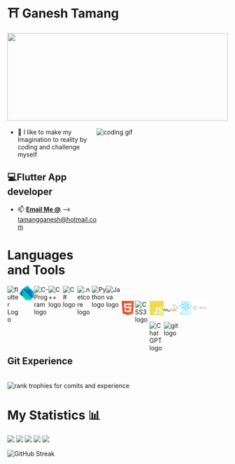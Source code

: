 
# ⛩ Ganesh Tamang

<img src ="https://github.com/GaneshTamang/GaneshTamang/assets/91676483/66c63697-0da9-4588-ab06-d7124382f595" width="100%" height="200"/>
<p>


<!-- right gif image-->
<img src="https://media.tenor.com/kyJFTroNngQAAAAi/coding.gif" alt="coding gif" align="right" height="300" width="300" />



- 👀 I like to make my Imagination to reality by coding and challenge myself
## **💻Flutter App developer**
- 📫 **[Email Me @](mailto:tamangganesh@hotmail.com)** --> [tamangganesh@hotmail.com](mailto:tamangganesh@hotmail.com)


# Languages and Tools
<!--LOgos -->
<!-- 1st row-->
<img align="left" alt="flutter Logo" width="28px" src="https://cdn.worldvectorlogo.com/logos/flutter.svg" />
<img align="left" alt="CSS3 logo" width="33px" src="https://github.com/devicons/devicon/blob/v2.15.1/icons/dart/dart-original.svg" />
<img align="left" alt="C-Program logo" width="33px" src="https://cdn.jsdelivr.net/gh/devicons/devicon/icons/c/c-plain.svg" />
<img align="left" alt="C++ logo " width="33px" src="https://cdn.jsdelivr.net/gh/devicons/devicon/icons/cplusplus/cplusplus-plain.svg" />
<img align="left" alt="C# logo" width="33px" src="https://cdn.jsdelivr.net/gh/devicons/devicon/icons/csharp/csharp-plain.svg" />
<img align="left" alt=".netcore logo" width="33px" src="https://cdn.jsdelivr.net/gh/devicons/devicon/icons/dotnetcore/dotnetcore-original.svg" />
<img align="left" alt="Python logo" width="33px" src="https://cdn.jsdelivr.net/gh/devicons/devicon/icons/python/python-original.svg" />
<img align="left" alt="Java logo" width="33px" src="https://cdn.jsdelivr.net/gh/devicons/devicon/icons/java/java-original.svg" />
<!-- 2nd row-->
<br></br>
<img align="left" alt="HTML 5 logo" width="33px" src="https://github.com/devicons/devicon/blob/v2.16.0/icons/html5/html5-original.svg" />
<img align="left" alt="CSS3 logo" width="33px" src="https://cdn.jsdelivr.net/gh/devicons/devicon/icons/css3/css3-plain-wordmark.svg" /> 
<img align="left" alt="JavaScript logo"  width="33px" src="https://github.com/devicons/devicon/blob/v2.16.0/icons/javascript/javascript-plain.svg" />
<img align="left" alt="my Sql logo"  width="33px" src="https://github.com/devicons/devicon/blob/v2.16.0/icons/mysql/mysql-original-wordmark.svg" />
<img align="left" alt="React Logo"  width="33px" src="https://github.com/devicons/devicon/blob/v2.16.0/icons/react/react-original-wordmark.svg" />
<img align="left" alt="Unity Logo"  width="33px" src="https://github.com/devicons/devicon/blob/v2.16.0/icons/unity/unity-line-wordmark.svg" />
<!-- here it can only 10 icons withhn 33 px so break row for nice view-->

<!-- 3rd row-->
<br></br>
<img align="left" alt="Chat GPT logo" width="33px" src="https://upload.wikimedia.org/wikipedia/commons/thumb/0/04/ChatGPT_logo.svg/768px-ChatGPT_logo.svg.png?20230318122128" />
<img align="left" alt="git logo" width="55px" src="https://git-scm.com/images/logos/downloads/Git-Logo-1788C.png" />






<br></br>
## Git Experience

<br>![rank trophies for comits and  experience](https://github-profile-trophy.vercel.app/?username=ganeshtamang&rank=S,SS,SSS,A,B,AA,AAA&theme=gruvbox&title=Repositories,Commits,Experience)</br>

# My Statistics  📊 

[![](https://raw.githubusercontent.com/GaneshTamang/testingReadme/master/profile-summary-card-output/aura_dark/0-profile-details.svg)](https://github.com/vn7n24fzkq/github-profile-summary-cards)
[![](https://raw.githubusercontent.com/GaneshTamang/testingReadme/master/profile-summary-card-output/aura_dark/1-repos-per-language.svg)](https://github.com/vn7n24fzkq/github-profile-summary-cards)
[![](https://raw.githubusercontent.com/GaneshTamang/testingReadme/master/profile-summary-card-output/aura_dark/2-most-commit-language.svg)](https://github.com/vn7n24fzkq/github-profile-summary-cards)
[![](https://raw.githubusercontent.com/GaneshTamang/testingReadme/master/profile-summary-card-output/aura_dark/3-stats.svg)](https://github.com/vn7n24fzkq/github-profile-summary-cards) 
[![](https://raw.githubusercontent.com/GaneshTamang/testingReadme/master/profile-summary-card-output/aura_dark/4-productive-time.svg)](https://github.com/vn7n24fzkq/github-profile-summary-cards)

![GitHub Streak](https://streak-stats.demolab.com?user=GaneshTamang&count_private=true&theme=algolia&border_radius=20)



<!---
GaneshTamang/GaneshTamang is a ✨ special ✨ repository because its `README.md` (this file) appears on your GitHub profile.
You can click the Preview link to take a look at your changes.
--->

